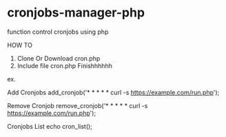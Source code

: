 # cronjobs-manager-php
function control cronjobs using php

HOW TO
1. Clone Or Download cron.php
2. Include file cron.php
Finishhhhhh

ex.

Add Cronjobs 
add_cronjob('* * * * * curl -s https://example.com/run.php');

Remove Cronjob
remove_cronjob('* * * * * curl -s https://example.com/run.php');

Cronjobs List
echo cron_list();
